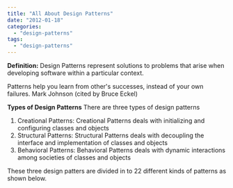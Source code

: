 ```yaml
---
title: "All About Design Patterns"
date: "2012-01-18"
categories: 
  - "design-patterns"
tags: 
  - "design-patterns"
---
```


**Definition:** Design Patterns represent solutions to problems that arise when developing software within a particular context.

Patterns help you learn from other's successes, instead of your own failures. Mark Johnson (cited by Bruce Eckel)

**Types of Design Patterns** There are three types of design patterns

1. Creational Patterns: Creational Patterns deals with initializing and configuring classes and objects
2. Structural Patterns: Structural Patterns deals with decoupling the interface and implementation of classes and objects
3. Behavioral Patterns: Behavioral Patterns deals with dynamic interactions among societies of classes and objects

These three design patters are divided in to 22 different kinds of patterns as shown below.
